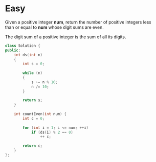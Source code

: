 # Easy

Given a positive integer **num**, return the number of positive integers less than or equal to **num** whose digit sums are even.

The digit sum of a positive integer is the sum of all its digits.

```cpp
class Solution {
public:
    int ds(int n)
    {
        int s = 0;
        
        while (n)
        {
            s += n % 10;
            n /= 10;
        }
        
        return s;
    }
    
    int countEven(int num) {
        int c = 0;
        
        for (int i = 1; i <= num; ++i)
            if (ds(i) % 2 == 0)
                ++ c;
        
        return c;
    }
};
```
